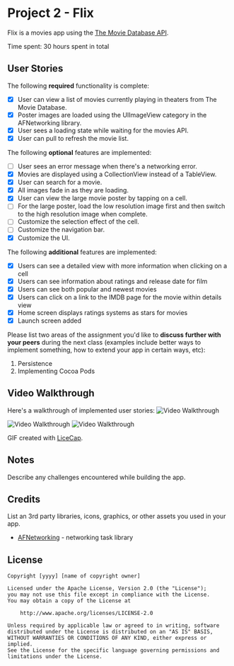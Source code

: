 # Project 2 - Flix

Flix is a movies app using the [The Movie Database API](http://docs.themoviedb.apiary.io/#).

Time spent: 30 hours spent in total

## User Stories

The following **required** functionality is complete:

- [x] User can view a list of movies currently playing in theaters from The Movie Database.
- [x] Poster images are loaded using the UIImageView category in the AFNetworking library.
- [x] User sees a loading state while waiting for the movies API.
- [x] User can pull to refresh the movie list.

The following **optional** features are implemented:

- [ ] User sees an error message when there's a networking error.
- [x] Movies are displayed using a CollectionView instead of a TableView.
- [x] User can search for a movie.
- [x] All images fade in as they are loading.
- [x] User can view the large movie poster by tapping on a cell.
- [ ] For the large poster, load the low resolution image first and then switch to the high resolution image when complete.
- [ ] Customize the selection effect of the cell.
- [ ] Customize the navigation bar.
- [x] Customize the UI.

The following **additional** features are implemented:

- [x] Users can see a detailed view with more information when clicking on a cell
- [x] Users can see information about ratings and release date for film
- [x] Users can see both popular and newest movies
- [x] Users can click on a link to the IMDB page for the movie within details view
- [x] Home screen displays ratings systems as stars for movies
- [x] Launch screen added

Please list two areas of the assignment you'd like to **discuss further with your peers** during the next class (examples include better ways to implement something, how to extend your app in certain ways, etc):

1. Persistence
2. Implementing Cocoa Pods

## Video Walkthrough

Here's a walkthrough of implemented user stories:
<img src='https://s31.postimg.org/hee5rs54b/flixbasics.gif' title='Video Walkthrough' width='' alt='Video Walkthrough' />

<img src='https://i.imgur.com/0qsbE78.gif' title='Video Walkthrough' width='' alt='Video Walkthrough' />

<img src='https://s32.postimg.org/hfwexbnfp/flixdetails.gif' title='Video Walkthrough' width='' alt='Video Walkthrough' />




GIF created with [LiceCap](http://www.cockos.com/licecap/).

## Notes

Describe any challenges encountered while building the app.

## Credits

List an 3rd party libraries, icons, graphics, or other assets you used in your app.

- [AFNetworking](https://github.com/AFNetworking/AFNetworking) - networking task library

## License

    Copyright [yyyy] [name of copyright owner]

    Licensed under the Apache License, Version 2.0 (the "License");
    you may not use this file except in compliance with the License.
    You may obtain a copy of the License at

        http://www.apache.org/licenses/LICENSE-2.0

    Unless required by applicable law or agreed to in writing, software
    distributed under the License is distributed on an "AS IS" BASIS,
    WITHOUT WARRANTIES OR CONDITIONS OF ANY KIND, either express or implied.
    See the License for the specific language governing permissions and
    limitations under the License.
